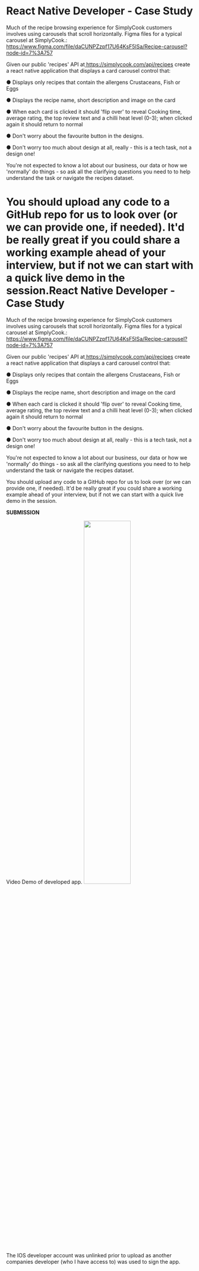 **React Native Developer - Case Study**
=======================================

Much of the recipe browsing experience for SimplyCook customers involves using carousels that scroll horizontally. Figma files for a typical carousel at SimplyCook.:[  ](https://www.figma.com/file/daCUNPZzpf17U64KsF5lSa/Recipe-carousel?node-id=7%3A757)<https://www.figma.com/file/daCUNPZzpf17U64KsF5lSa/Recipe-carousel?node-id=7%3A757>

Given our public 'recipes' API at[  ](https://simplycook.com/api/recipes)<https://simplycook.com/api/recipes> create a react native application that displays a card carousel control that:

● Displays only recipes that contain the allergens Crustaceans, Fish or Eggs

● Displays the recipe name, short description and image on the card

● When each card is clicked it should 'flip over' to reveal Cooking time, average rating, the top review text and a chilli heat level (0-3); when clicked again it should return to normal

● Don't worry about the favourite button in the designs.

● Don't worry too much about design at all, really - this is a tech task, not a design one!

You're not expected to know a lot about our business, our data or how we 'normally' do things - so ask all the clarifying questions you need to to help understand the task or navigate the recipes dataset.

You should upload any code to a GitHub repo for us to look over (or we can provide one, if needed). It'd be really great if you could share a working example ahead of your interview, but if not we can start with a quick live demo in the session.**React Native Developer - Case Study**
=======================================

Much of the recipe browsing experience for SimplyCook customers involves using carousels that scroll horizontally. Figma files for a typical carousel at SimplyCook.:[  ](https://www.figma.com/file/daCUNPZzpf17U64KsF5lSa/Recipe-carousel?node-id=7%3A757)<https://www.figma.com/file/daCUNPZzpf17U64KsF5lSa/Recipe-carousel?node-id=7%3A757>

Given our public 'recipes' API at[  ](https://simplycook.com/api/recipes)<https://simplycook.com/api/recipes> create a react native application that displays a card carousel control that:

● Displays only recipes that contain the allergens Crustaceans, Fish or Eggs

● Displays the recipe name, short description and image on the card

● When each card is clicked it should 'flip over' to reveal Cooking time, average rating, the top review text and a chilli heat level (0-3); when clicked again it should return to normal

● Don't worry about the favourite button in the designs.

● Don't worry too much about design at all, really - this is a tech task, not a design one!

You're not expected to know a lot about our business, our data or how we 'normally' do things - so ask all the clarifying questions you need to to help understand the task or navigate the recipes dataset.

You should upload any code to a GitHub repo for us to look over (or we can provide one, if needed). It'd be really great if you could share a working example ahead of your interview, but if not we can start with a quick live demo in the session.


**SUBMISSION**

Video Demo of developed app.
[<img src="=https://drive.google.com/file/d/14WmKJ1oBRqXrLlodCQ9oC9MVlHA0hfZM/view?usp=sharing" width="50%">](https://drive.google.com/file/d/1d9uGFCbulrPPze8ofhvPZLEat3vdx2Y-/view?usp=sharing)

The IOS developer account was unlinked prior to upload as another companies developer (who I have access to) was used to sign the app.